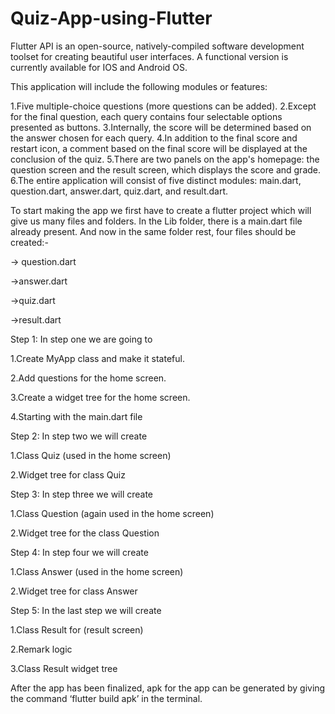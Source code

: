 # Quiz-App-using-Flutter
Flutter API is an open-source, natively-compiled software development toolset for creating beautiful user interfaces. A functional version is currently available for IOS and Android OS.

This application will include the following modules or features:

1.Five multiple-choice questions (more questions can be added).
2.Except for the final question, each query contains four selectable options presented as buttons.
3.Internally, the score will be determined based on the answer chosen for each query.
4.In addition to the final score and restart icon, a comment based on the final score will be displayed at the conclusion of the quiz.
5.There are two panels on the app's homepage: the question screen and the result screen, which displays the score and grade.
6.The entire application will consist of five distinct modules: main.dart, question.dart, answer.dart, quiz.dart, and result.dart.

To start making the app we first have to create a flutter project which will give us many files and folders. In the Lib folder, there is a main.dart file already present. And now in the same folder rest, four files should be created:- 

-> question.dart 

->answer.dart

->quiz.dart 

->result.dart

Step 1: In step one we are going to

1.Create MyApp class and make it stateful.

2.Add questions for the home screen.

3.Create a widget tree for the home screen.

4.Starting with the main.dart file

Step 2: In step two we will create

1.Class Quiz (used in the home screen)

2.Widget tree for class Quiz

Step 3: In step three we will create

1.Class Question (again used in the home screen)

2.Widget tree for the class Question

Step 4: In step four we will create

1.Class Answer (used in the home screen)

2.Widget tree for class Answer

Step 5: In the last step we will create

1.Class Result for (result screen)

2.Remark logic

3.Class Result widget tree

After the app has been finalized, apk for the app can be generated by giving the command ‘flutter build apk’ in the terminal.
